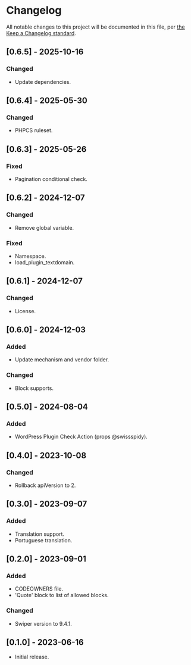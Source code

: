 # Changelog

All notable changes to this project will be documented in this file, per [the Keep a Changelog standard](http://keepachangelog.com/).

## [0.6.5] - 2025-10-16

### Changed

- Update dependencies.

## [0.6.4] - 2025-05-30

### Changed

- PHPCS ruleset.

## [0.6.3] - 2025-05-26

### Fixed

- Pagination conditional check.

## [0.6.2] - 2024-12-07

### Changed

- Remove global variable.

### Fixed

- Namespace.
- load_plugin_textdomain.

## [0.6.1] - 2024-12-07

### Changed

- License.

## [0.6.0] - 2024-12-03

### Added

- Update mechanism and vendor folder.

### Changed

- Block supports.

## [0.5.0] - 2024-08-04

### Added

- WordPress Plugin Check Action (props @swissspidy).

## [0.4.0] - 2023-10-08

### Changed

- Rollback apiVersion to 2.

## [0.3.0] - 2023-09-07

### Added

- Translation support.
- Portuguese translation.

## [0.2.0] - 2023-09-01

### Added

- CODEOWNERS file.
- 'Quote' block to list of allowed blocks.

### Changed

- Swiper version to 9.4.1.

## [0.1.0] - 2023-06-16

- Initial release.
